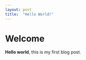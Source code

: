 ```yaml
---
layout: post
title:  "Hello World!"
---
```


# Welcome

**Hello world**, this is my first blog post.
